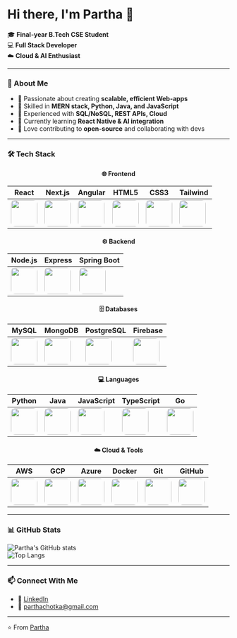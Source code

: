 # Hi there, I'm Partha 👋  

🎓 **Final-year B.Tech CSE Student**  
💻 **Full Stack Developer**  
☁️ **Cloud & AI Enthusiast**  

---

### 🚀 About Me  
- 🔹 Passionate about creating **scalable, efficient Web-apps**  
- 🔹 Skilled in **MERN stack, Python, Java, and JavaScript**  
- 🔹 Experienced with **SQL/NoSQL, REST APIs, Cloud**  
- 🔹 Currently learning **React Native & AI integration**  
- 🔹 Love contributing to **open-source** and collaborating with devs  

---

### 🛠️ Tech Stack  

<div align="center">

#### 🌐 Frontend  
| React | Next.js | Angular | HTML5 | CSS3 | Tailwind |
|-------|---------|---------|-------|------|----------|
| <img src="https://cdn.jsdelivr.net/gh/devicons/devicon/icons/react/react-original.svg" width="60" height="60" style="border-radius:15%;"/> | <img src="https://cdn.jsdelivr.net/gh/devicons/devicon/icons/nextjs/nextjs-original.svg" width="60" height="60" style="border-radius:15%;"/> | <img src="https://cdn.jsdelivr.net/gh/devicons/devicon/icons/angularjs/angularjs-original.svg" width="60" height="60" style="border-radius:15%;"/> | <img src="https://cdn.jsdelivr.net/gh/devicons/devicon/icons/html5/html5-original.svg" width="60" height="60" style="border-radius:15%;"/> | <img src="https://cdn.jsdelivr.net/gh/devicons/devicon/icons/css3/css3-original.svg" width="60" height="60" style="border-radius:15%;"/> | <img src="https://cdn.jsdelivr.net/gh/devicons/devicon/icons/tailwindcss/tailwindcss-original.svg" width="60" height="60" style="border-radius:15%;"/> |

#### ⚙️ Backend  
| Node.js | Express | Spring Boot |
|---------|---------|-------------|
| <img src="https://cdn.jsdelivr.net/gh/devicons/devicon/icons/nodejs/nodejs-original.svg" width="60" height="60" style="border-radius:15%;"/> | <img src="https://cdn.jsdelivr.net/gh/devicons/devicon/icons/express/express-original.svg" width="60" height="60" style="border-radius:15%;"/> | <img src="https://cdn.jsdelivr.net/gh/devicons/devicon/icons/spring/spring-original.svg" width="60" height="60" style="border-radius:15%;"/> |

#### 🗄️ Databases  
| MySQL | MongoDB | PostgreSQL | Firebase |
|-------|---------|------------|----------|
| <img src="https://cdn.jsdelivr.net/gh/devicons/devicon/icons/mysql/mysql-original.svg" width="60" height="60" style="border-radius:15%;"/> | <img src="https://cdn.jsdelivr.net/gh/devicons/devicon/icons/mongodb/mongodb-original.svg" width="60" height="60" style="border-radius:15%;"/> | <img src="https://cdn.jsdelivr.net/gh/devicons/devicon/icons/postgresql/postgresql-original.svg" width="60" height="60" style="border-radius:15%;"/> | <img src="https://cdn.jsdelivr.net/gh/devicons/devicon/icons/firebase/firebase-plain.svg" width="60" height="60" style="border-radius:15%;"/> |

#### 💻 Languages  
| Python | Java | JavaScript | TypeScript | Go |
|--------|------|------------|------------|----|
| <img src="https://cdn.jsdelivr.net/gh/devicons/devicon/icons/python/python-original.svg" width="60" height="60" style="border-radius:15%;"/> | <img src="https://cdn.jsdelivr.net/gh/devicons/devicon/icons/java/java-original.svg" width="60" height="60" style="border-radius:15%;"/> | <img src="https://cdn.jsdelivr.net/gh/devicons/devicon/icons/javascript/javascript-original.svg" width="60" height="60" style="border-radius:15%;"/> | <img src="https://cdn.jsdelivr.net/gh/devicons/devicon/icons/typescript/typescript-original.svg" width="60" height="60" style="border-radius:15%;"/> | <img src="https://cdn.jsdelivr.net/gh/devicons/devicon/icons/go/go-original.svg" width="60" height="60" style="border-radius:15%;"/> |

#### ☁️ Cloud & Tools  
| AWS | GCP | Azure | Docker | Git | GitHub |
|-----|-----|-------|--------|-----|--------|
| <img src="https://cdn.jsdelivr.net/gh/devicons/devicon/icons/amazonwebservices/amazonwebservices-original.svg" width="60" height="60" style="border-radius:15%;"/> | <img src="https://cdn.jsdelivr.net/gh/devicons/devicon/icons/googlecloud/googlecloud-original.svg" width="60" height="60" style="border-radius:15%;"/> | <img src="https://cdn.jsdelivr.net/gh/devicons/devicon/icons/azure/azure-original.svg" width="60" height="60" style="border-radius:15%;"/> | <img src="https://cdn.jsdelivr.net/gh/devicons/devicon/icons/docker/docker-original.svg" width="60" height="60" style="border-radius:15%;"/> | <img src="https://cdn.jsdelivr.net/gh/devicons/devicon/icons/git/git-original.svg" width="60" height="60" style="border-radius:15%;"/> | <img src="https://cdn.jsdelivr.net/gh/devicons/devicon/icons/github/github-original.svg" width="60" height="60" style="border-radius:15%;"/> |

</div>




---

### 📊 GitHub Stats  
![Partha's GitHub stats](https://github-readme-stats.vercel.app/api?username=CepcilltriedCoding&show_icons=true&theme=radical)  
![Top Langs](https://github-readme-stats.vercel.app/api/top-langs/?username=CepcilltriedCoding&layout=compact&theme=radical)  

---

### 📫 Connect With Me  
- 💼 [LinkedIn](https://www.linkedin.com/in/partha-dey-b741b5360)  
- 📧 parthachotka@gmail.com 

---

⭐️ From [Partha](https://github.com/CepcilltriedCoding)  


<!---
CepcilltriedCoding/CepcilltriedCoding is a ✨ special ✨ repository because its `README.md` (this file) appears on your GitHub profile.
You can click the Preview link to take a look at your changes.
--->
